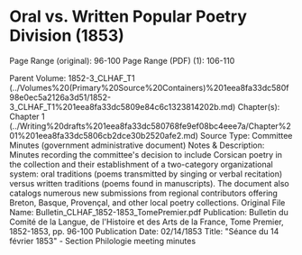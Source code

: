 # Oral vs. Written Popular Poetry Division (1853)

Page Range (original): 96-100
Page Range (PDF) (1): 106-110

Parent Volume: 1852-3_CLHAF_T1 (../Volumes%20(Primary%20Source%20Containers)%201eea8fa33dc580f98e0ec5a2126a3d51/1852-3_CLHAF_T1%201eea8fa33dc5809e84c6c1323814202b.md)
Chapter(s): Chapter 1  (../Writing%20drafts%201eea8fa33dc580768fe9ef08bc4eee7a/Chapter%201%201eea8fa33dc5806cb2dce30b2520afe2.md)
Source Type: Committee Minutes (government administrative document)
Notes & Description: Minutes recording the committee's decision to include Corsican poetry in the collection and their establishment of a two-category organizational system: oral traditions (poems transmitted by singing or verbal recitation) versus written traditions (poems found in manuscripts). The document also catalogs numerous new submissions from regional contributors offering Breton, Basque, Provençal, and other local poetry collections.
Original File Name: Bulletin_CLHAF_1852-1853_TomePremier.pdf
Publication: Bulletin du Comité de la Langue, de l'Histoire et des Arts de la France, Tome Premier, 1852-1853, pp. 96-100
Publication Date: 02/14/1853
Title: "Séance du 14 février 1853" - Section Philologie meeting minutes